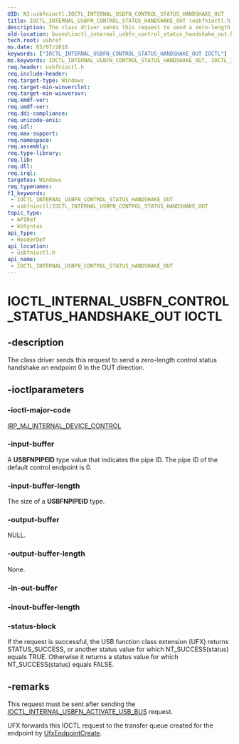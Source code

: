 ```yaml
---
UID: NI:usbfnioctl.IOCTL_INTERNAL_USBFN_CONTROL_STATUS_HANDSHAKE_OUT
title: IOCTL_INTERNAL_USBFN_CONTROL_STATUS_HANDSHAKE_OUT (usbfnioctl.h)
description: The class driver sends this request to send a zero-length control status handshake on endpoint 0 in the OUT direction.
old-location: buses\ioctl_internal_usbfn_control_status_handshake_out.htm
tech.root: usbref
ms.date: 05/07/2018
keywords: ["IOCTL_INTERNAL_USBFN_CONTROL_STATUS_HANDSHAKE_OUT IOCTL"]
ms.keywords: IOCTL_INTERNAL_USBFN_CONTROL_STATUS_HANDSHAKE_OUT, IOCTL_INTERNAL_USBFN_CONTROL_STATUS_HANDSHAKE_OUT control, IOCTL_INTERNAL_USBFN_CONTROL_STATUS_HANDSHAKE_OUT control code [Buses], buses.ioctl_internal_usbfn_control_status_handshake_out, usbfnioctl/IOCTL_INTERNAL_USBFN_CONTROL_STATUS_HANDSHAKE_OUT
req.header: usbfnioctl.h
req.include-header: 
req.target-type: Windows
req.target-min-winverclnt: 
req.target-min-winversvr: 
req.kmdf-ver: 
req.umdf-ver: 
req.ddi-compliance: 
req.unicode-ansi: 
req.idl: 
req.max-support: 
req.namespace: 
req.assembly: 
req.type-library: 
req.lib: 
req.dll: 
req.irql: 
targetos: Windows
req.typenames: 
f1_keywords:
 - IOCTL_INTERNAL_USBFN_CONTROL_STATUS_HANDSHAKE_OUT
 - usbfnioctl/IOCTL_INTERNAL_USBFN_CONTROL_STATUS_HANDSHAKE_OUT
topic_type:
 - APIRef
 - kbSyntax
api_type:
 - HeaderDef
api_location:
 - usbfnioctl.h
api_name:
 - IOCTL_INTERNAL_USBFN_CONTROL_STATUS_HANDSHAKE_OUT
---
```


# IOCTL_INTERNAL_USBFN_CONTROL_STATUS_HANDSHAKE_OUT IOCTL


## -description

The class driver sends this request to send a zero-length control status handshake on endpoint 0 in the OUT direction.

## -ioctlparameters

### -ioctl-major-code

[IRP_MJ_INTERNAL_DEVICE_CONTROL](/windows-hardware/drivers/kernel/irp-mj-internal-device-control)

### -input-buffer

A <b>USBFNPIPEID</b> type value that indicates the pipe ID. The pipe ID of the default control endpoint is 0.

### -input-buffer-length

The size of a <b>USBFNPIPEID</b> type.

### -output-buffer

NULL.

### -output-buffer-length

None.

### -in-out-buffer

### -inout-buffer-length

### -status-block

If the request is successful, the USB function class extension (UFX) returns STATUS_SUCCESS, or another status value for which NT_SUCCESS(status) equals TRUE. Otherwise it returns a status value for which NT_SUCCESS(status) equals FALSE.

## -remarks

This request must be sent after sending the <a href="/windows-hardware/drivers/ddi/usbfnioctl/ni-usbfnioctl-ioctl_internal_usbfn_activate_usb_bus">IOCTL_INTERNAL_USBFN_ACTIVATE_USB_BUS</a> request.

UFX forwards this IOCTL request to the transfer queue created for the endpoint by <a href="/windows-hardware/drivers/ddi/ufxclient/nf-ufxclient-ufxendpointcreate">UfxEndpointCreate</a>.
